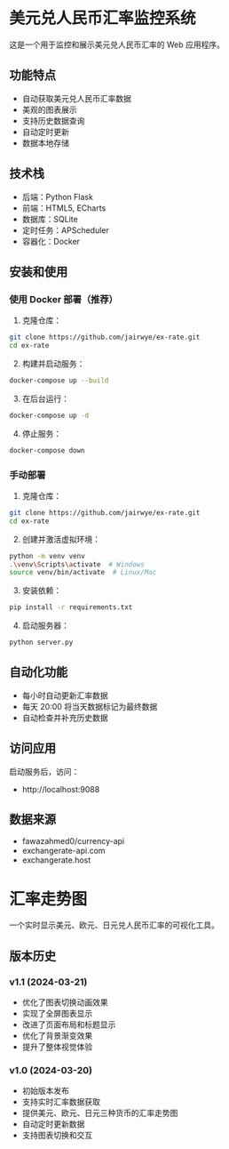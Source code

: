 # 美元兑人民币汇率监控系统

这是一个用于监控和展示美元兑人民币汇率的 Web 应用程序。

## 功能特点

- 自动获取美元兑人民币汇率数据
- 美观的图表展示
- 支持历史数据查询
- 自动定时更新
- 数据本地存储

## 技术栈

- 后端：Python Flask
- 前端：HTML5, ECharts
- 数据库：SQLite
- 定时任务：APScheduler
- 容器化：Docker

## 安装和使用

### 使用 Docker 部署（推荐）

1. 克隆仓库：
```bash
git clone https://github.com/jairwye/ex-rate.git
cd ex-rate
```

2. 构建并启动服务：
```bash
docker-compose up --build
```

3. 在后台运行：
```bash
docker-compose up -d
```

4. 停止服务：
```bash
docker-compose down
```

### 手动部署

1. 克隆仓库：
```bash
git clone https://github.com/jairwye/ex-rate.git
cd ex-rate
```

2. 创建并激活虚拟环境：
```bash
python -m venv venv
.\venv\Scripts\activate  # Windows
source venv/bin/activate  # Linux/Mac
```

3. 安装依赖：
```bash
pip install -r requirements.txt
```

4. 启动服务器：
```bash
python server.py
```

## 自动化功能

- 每小时自动更新汇率数据
- 每天 20:00 将当天数据标记为最终数据
- 自动检查并补充历史数据

## 访问应用

启动服务后，访问：
- http://localhost:9088

## 数据来源

- fawazahmed0/currency-api
- exchangerate-api.com
- exchangerate.host

# 汇率走势图

一个实时显示美元、欧元、日元兑人民币汇率的可视化工具。

## 版本历史

### v1.1 (2024-03-21)
- 优化了图表切换动画效果
- 实现了全屏图表显示
- 改进了页面布局和标题显示
- 优化了背景渐变效果
- 提升了整体视觉体验

### v1.0 (2024-03-20)
- 初始版本发布
- 支持实时汇率数据获取
- 提供美元、欧元、日元三种货币的汇率走势图
- 自动定时更新数据
- 支持图表切换和交互 